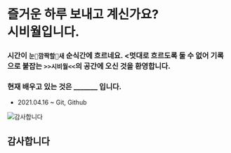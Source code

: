 # 즐거운 하루 보내고 계신가요? <br>시비월입니다. 
### 시간이 `눈🙈깜짝할🙉새` 순식간에 흐르네요. <멋대로 흐르도록 둘 수 없어 기록으로 붙잡는 `>>시비월<<`의 공간에 오신 것을 환영합니다. 
### 현재 배우고 있는 것은 _______ 입니다.
* 2021.04.16 ~ Git, Github

![감사합니다](https://mblogthumb-phinf.pstatic.net/MjAyMDAzMzBfMjU0/MDAxNTg1NTc3MTc4NzY3.i9Rkdffs4p_Y1yLYS0yIxgGkQRClUrk4bxN8VANr6oUg.sNbauR1j9CnsJIyGMVTFTxQYEWZkoOKvVW_feHPzC24g.GIF.pikiro/IMG_0416.GIF?type=w800)
## 감사합니다

